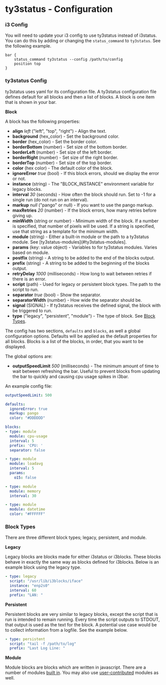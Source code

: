 ty3status - Configuration
=========================

### i3 Config

You will need to update your i3 config to use ty3status instead of i3status. You can do this by adding or changing the
`status_command` to `ty3status`. See the following example.

    bar {
    	status_command ty3status --config /path/to/config
    	position top
    }

### ty3status Config

ty3status uses yaml for its configuration file. A ty3status configuration file defines default for all blocks and then a list
of blocks. A block is one item that is shown in your bar.


**Block**

A block has the following properties:

- **align** *left* ("left", "top", "right") - Align the text.
- **background** (hex_color) - Set the background color.
- **border** (hex_color) - Set the border color.
- **borderBottom** (number) - Set size of the bottom border.
- **borderLeft** (number) - Set size of the left border.
- **borderRight** (number) - Set size of the right border.
- **borderTop** (number) - Set size of the top border.
- **color** (hex color) - The default color of the block.
- **ignoreError** *true* (bool) - If this block errors, should we display the error or not.
- **instance** (string) - The "BLOCK_INSTANCE" environment variable for legacy blocks.
- **interval** *30* (seconds) - How often the block should run. Set to -1 for a single run (do not run on an interval).
- **markup** *null* ("pango" or null) - If you want to use the pango markup.
- **maxRetries** *20* (number) - If the block errors, how many retries before giving up.
- **minWidth** (string or number) - Minimum width of the block. If a number is specified, that number of pixels will be used. If a string is specified, use that string as a template for the minimum width.
- **module** (string) - Either a built-in module or the path to a ty3status module. See [ty3status-modules](#ty3status-modules].
- **params** (key: value object) - Variables to for ty3status modules. Varies based on module.
- **postfix** (string) - A string to be added to the end of the blocks output.
- **prefix** (string) - A string to be added to the beginning of the blocks output.
- **retryDelay** *1000* (milliseconds) - How long to wait between retries if there is an error.
- **script** (path) - Used for legacy or persistent block types. The path to the script to run.
- **separator** *true* (bool) - Show the separator.
- **separatorWidth** (number) - How wide the separator should be.
- **signal** (SIGNAL) - If ty3status receives the defined signal, the block with be triggered to run.
- **type** ("legacy", "persistent", "module") - The type of block. See [Block Types](#block-types).

The config has two sections, `defaults` and `blocks`, as well a global configuration options. Defaults will be applied
as the default properties for all blocks. Blocks is a list of the blocks, in order, that you want to be displayed. 

The global options are:

- **outputSpeedLimit** *500* (milliseconds) - The minimum amount of time to wait between refreshing the bar. Useful to
  prevent blocks from updating the bar to quickly and causing cpu usage spikes in i3bar.

An example config file:

```yaml
outputSpeedLimit: 500

defaults:
  ignoreError: true
  markup: pango
  color: "#DDDDDD"

blocks:
- type: module
  module: cpu-usage
  interval: 5
  prefix: 'CPU: '
  separator: false

- type: module
  module: loadavg
  interval: 5
  params:
    o15: false

- type: module
  module: memory
  interval: 30

- type: module
  module: datetime
  color: "#FFFFFF"
```

###  Block Types

There are three different block types; legacy, persistent, and module. 

**Legacy**

Legacy blocks are blocks made for either i3status or i3blocks. These blocks behave in exactly the same way as blocks
defined for i3blocks. Below is an example block using the legacy type.

```yaml
- type: legacy
  script: "/usr/lib/i3blocks/iface"
  instance: "enp2s0"
  interval: 60
  prefix: "LAN: "
```   
      
**Persistent**

Persistent blocks are very similar to legacy blocks, except the script that is run is intended to remain running. Every 
time the script outputs to STDOUT, that output is used as the text for the block. A potential use case would be to
collect information from a logfile. See the example below.

```yaml
- type: persistent
  script: "tail -f /path/to/log"
  prefix: "Last Log Line: "
```   
      
**Module**

Module blocks are blocks which are written in javascript. There are a number of modules
[built in](./Built-in-Modules.md). You may also use [user-contributed](./External-Modules.md) modules as well.

